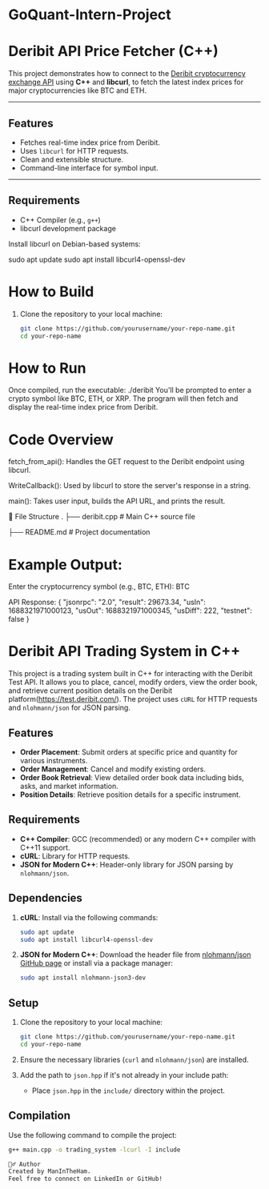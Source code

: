 # GoQuant-Intern-Project


#  Deribit API Price Fetcher (C++)

This project demonstrates how to connect to the [Deribit cryptocurrency exchange API](https://docs.deribit.com/) using **C++** and **libcurl**, to fetch the latest index prices for major cryptocurrencies like BTC and ETH.

---

## Features

- Fetches real-time index price from Deribit.
- Uses `libcurl` for HTTP requests.
- Clean and extensible structure.
- Command-line interface for symbol input.

---

## Requirements

- C++ Compiler (e.g., `g++`)
- libcurl development package

Install libcurl on Debian-based systems:

sudo apt update
sudo apt install libcurl4-openssl-dev


# How to Build
1. Clone the repository to your local machine:
    ```bash
    git clone https://github.com/yourusername/your-repo-name.git
    cd your-repo-name
    ```

# How to Run
Once compiled, run the executable:
./deribit
You'll be prompted to enter a crypto symbol like BTC, ETH, or XRP. The program will then fetch and display the real-time index price from Deribit.


# Code Overview
fetch_from_api(): Handles the GET request to the Deribit endpoint using libcurl.

WriteCallback(): Used by libcurl to store the server's response in a string.

main(): Takes user input, builds the API URL, and prints the result.

📂 File Structure
.
├── deribit.cpp      # Main C++ source file

├── README.md        # Project documentation


# Example Output:
Enter the cryptocurrency symbol (e.g., BTC, ETH): BTC

API Response:
{
  "jsonrpc": "2.0",
  "result": 29673.34,
  "usIn": 1688321971000123,
  "usOut": 1688321971000345,
  "usDiff": 222,
  "testnet": false
}



# Deribit API Trading System in C++

This project is a trading system built in C++ for interacting with the Deribit Test API. It allows you to place, cancel, modify orders, view the order book, and retrieve current position details on the Deribit platform(https://test.deribit.com/). The project uses `cURL` for HTTP requests and `nlohmann/json` for JSON parsing.

## Features

- **Order Placement**: Submit orders at specific price and quantity for various instruments.
- **Order Management**: Cancel and modify existing orders.
- **Order Book Retrieval**: View detailed order book data including bids, asks, and market information.
- **Position Details**: Retrieve position details for a specific instrument.

## Requirements

- **C++ Compiler**: GCC (recommended) or any modern C++ compiler with C++11 support.
- **cURL**: Library for HTTP requests.
- **JSON for Modern C++**: Header-only library for JSON parsing by `nlohmann/json`.

## Dependencies

1. **cURL**: Install via the following commands:
    ```bash
    sudo apt update
    sudo apt install libcurl4-openssl-dev
    ```

2. **JSON for Modern C++**: Download the header file from [nlohmann/json GitHub page](https://github.com/nlohmann/json) or install via a package manager:
    ```bash
    sudo apt install nlohmann-json3-dev
    ```

## Setup

1. Clone the repository to your local machine:
    ```bash
    git clone https://github.com/yourusername/your-repo-name.git
    cd your-repo-name
    ```

2. Ensure the necessary libraries (`curl` and `nlohmann/json`) are installed.

3. Add the path to `json.hpp` if it's not already in your include path:
    - Place `json.hpp` in the `include/` directory within the project.

## Compilation

Use the following command to compile the project:

```bash
g++ main.cpp -o trading_system -lcurl -I include

🙋‍♂️ Author
Created by ManInTheHam.
Feel free to connect on LinkedIn or GitHub!

